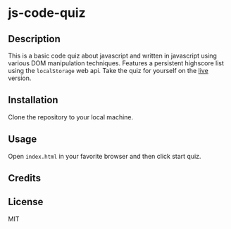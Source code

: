 # js-code-quiz

## Description
This is a basic code quiz about javascript and written in javascript using various DOM manipulation techniques. Features a persistent highscore list using the `localStorage` web api.
Take the quiz for yourself on the [live](https://brhue.github.io/js-code-quiz/) version.
## Installation
Clone the repository to your local machine.
## Usage
Open `index.html` in your favorite browser and then click start quiz.
## Credits

## License
MIT